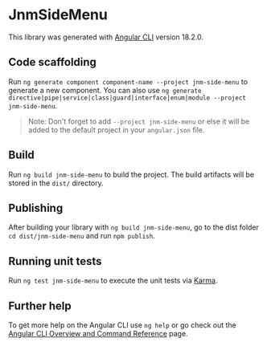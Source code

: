 # JnmSideMenu

This library was generated with [Angular CLI](https://github.com/angular/angular-cli) version 18.2.0.

## Code scaffolding

Run `ng generate component component-name --project jnm-side-menu` to generate a new component. You can also use `ng generate directive|pipe|service|class|guard|interface|enum|module --project jnm-side-menu`.
> Note: Don't forget to add `--project jnm-side-menu` or else it will be added to the default project in your `angular.json` file. 

## Build

Run `ng build jnm-side-menu` to build the project. The build artifacts will be stored in the `dist/` directory.

## Publishing

After building your library with `ng build jnm-side-menu`, go to the dist folder `cd dist/jnm-side-menu` and run `npm publish`.

## Running unit tests

Run `ng test jnm-side-menu` to execute the unit tests via [Karma](https://karma-runner.github.io).

## Further help

To get more help on the Angular CLI use `ng help` or go check out the [Angular CLI Overview and Command Reference](https://angular.dev/tools/cli) page.
